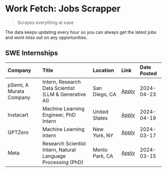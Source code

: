 # Work Fetch: Jobs Scrapper
> Scrapes everything at ease

The data keeps updating every hour so you can always get the latest jobs and wont miss out on any opportunities.

## SWE Internships
<!--START_SECTION:workfetch-->
| Company                 | Title                                                        | Location       | Link                                                                                                                                                                                                                                                                         | Date Posted   |
|:------------------------|:-------------------------------------------------------------|:---------------|:-----------------------------------------------------------------------------------------------------------------------------------------------------------------------------------------------------------------------------------------------------------------------------|:--------------|
| pSemi, A Murata Company | Intern, Research Data Scientist (LLM & Generative AI)        | San Diego, CA  | [Apply](https://www.linkedin.com/jobs/view/intern-research-data-scientist-llm-generative-ai-at-psemi-a-murata-company-3887074168?position=7&pageNum=0&refId=QNUlX6LlgIQnygceltxSSA%3D%3D&trackingId=pnA213j9%2F2VKziu9e2IAuw%3D%3D&trk=public_jobs_jserp-result_search-card) | 2024-04-23    |
| Instacart               | Machine Learning Engineer, PhD Intern                        | United States  | [Apply](https://www.linkedin.com/jobs/view/machine-learning-engineer-phd-intern-at-instacart-3901991739?position=2&pageNum=0&refId=QNUlX6LlgIQnygceltxSSA%3D%3D&trackingId=XTD%2BagdfXjy%2FbbGgXyD%2FqQ%3D%3D&trk=public_jobs_jserp-result_search-card)                      | 2024-04-19    |
| GPTZero                 | Machine Learning Intern                                      | New York, NY   | [Apply](https://www.linkedin.com/jobs/view/machine-learning-intern-at-gptzero-3860723963?position=6&pageNum=0&refId=QNUlX6LlgIQnygceltxSSA%3D%3D&trackingId=Ztbp15c22RgGA%2BrUonQlVw%3D%3D&trk=public_jobs_jserp-result_search-card)                                         | 2024-03-17    |
| Meta                    | Research Scientist Intern, Natural Language Processing (PhD) | Menlo Park, CA | [Apply](https://www.linkedin.com/jobs/view/research-scientist-intern-natural-language-processing-phd-at-meta-3858718375?position=8&pageNum=0&refId=QNUlX6LlgIQnygceltxSSA%3D%3D&trackingId=eGSBUAuspXkNMZu5%2F%2B7KFQ%3D%3D&trk=public_jobs_jserp-result_search-card)        | 2024-03-15    |
<!--END_SECTION:workfetch-->
